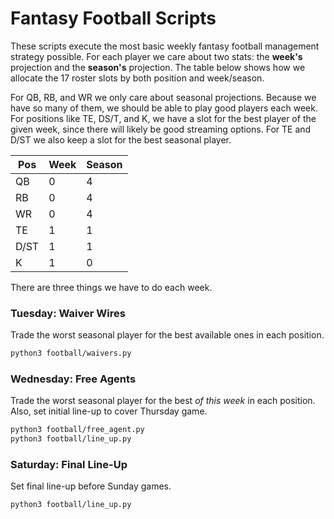 # Fantasy Football Scripts

These scripts execute the most basic weekly fantasy football management strategy possible. For each player we care about two stats: the **week's** projection and the **season's** projection. The table below shows how we allocate the 17 roster slots by both position and week/season.

For QB, RB, and WR we only care about seasonal projections. Because we have so many of them, we should be able to play good players each week. For positions like TE, DS/T, and K, we have a slot for the best player of the given week, since there will likely be good streaming options. For TE and D/ST we also keep a slot for the best seasonal player.

| Pos  | Week | Season |
|------|------|--------|
| QB   | 0    | 4      |
| RB   | 0    | 4      |
| WR   | 0    | 4      |
| TE   | 1    | 1      |
| D/ST | 1    | 1      |
| K    | 1    | 0      |

There are three things we have to do each week.

### Tuesday: Waiver Wires
Trade the worst seasonal player for the best available ones in each position.

```sh
python3 football/waivers.py
```

### Wednesday: Free Agents
Trade the worst seasonal player for the best _of this week_ in each position.
Also, set initial line-up to cover Thursday game.

```sh
python3 football/free_agent.py
python3 football/line_up.py
```

### Saturday: Final Line-Up
Set final line-up before Sunday games.

```sh
python3 football/line_up.py
```
